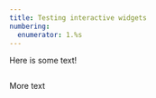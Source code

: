 ```yaml
---
title: Testing interactive widgets
numbering:
  enumerator: 1.%s
---
```



Here is some text!

```{figure} #app:orientation_example_111

```

More text


```{figure} #app:image_widget

```

